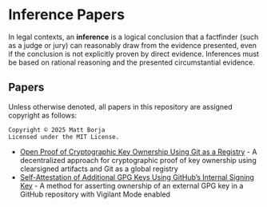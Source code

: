 # Inference Papers
In legal contexts, an **inference** is a logical conclusion that a factfinder (such as a judge or jury) can reasonably draw from the evidence presented, even if the conclusion is not explicitly proven by direct evidence. Inferences must be based on rational reasoning and the presented circumstantial evidence.

## Papers
Unless otherwise denoted, all papers in this repository are assigned copyright as follows:

```
Copyright © 2025 Matt Borja  
Licensed under the MIT License.
```

- [Open Proof of Cryptographic Key Ownership Using Git as a Registry](/papers/open-proof-key-ownership-git-registry-mattborja-2025.md) - A decentralized approach for cryptographic proof of key ownership using clearsigned artifacts and Git as a global registry
- [Self-Attestation of Additional GPG Keys Using GitHub’s Internal Signing Key](/papers/self-attestation-gpg-keys-github-mattborja-2025.md) - A method for asserting ownership of an external GPG key in a GitHub repository with Vigilant Mode enabled